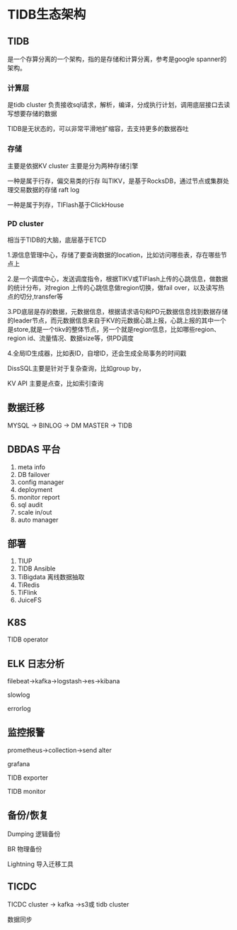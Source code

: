 # TIDB生态架构

## TIDB

是一个存算分离的一个架构，指的是存储和计算分离，参考是google spanner的架构。

### 计算层

是tidb cluster 负责接收sql请求，解析，编译，分成执行计划，调用底层接口去读写想要存储的数据

TIDB是无状态的，可以非常平滑地扩缩容，去支持更多的数据吞吐 

### 存储

主要是依据KV cluster 主要是分为两种存储引擎 

一种是属于行存，偏交易类的行存 叫TIKV，是基于RocksDB，通过节点或集群处理交易数据的存储 raft log

一种是属于列存，TIFlash基于ClickHouse 

### PD cluster 

相当于TIDB的大脑，底层基于ETCD

1.源信息管理中心，存储了要查询数据的location，比如访问哪些表，存在哪些节点上

2.是一个调度中心，发送调度指令，根据TIKV或TIFlash上传的心跳信息，做数据的统计分布，对region 上传的心跳信息做region切换，做fail over，以及读写热点的切分,transfer等

3.PD底层是存的数据，元数据信息，根据请求语句和PD元数据信息找到数据存储的leader节点，而元数据信息来自于KV的元数据心跳上报，心跳上报的其中一个是store,就是一个tikv的整体节点，另一个就是region信息，比如哪些region、region id、流量情况、数据size等，供PD调度

4.全局ID生成器，比如表ID，自增ID，还会生成全局事务的时间戳

DissSQL主要是针对于复杂查询，比如group by，

KV API 主要是点查，比如索引查询

## 数据迁移 

MYSQL -> BINLOG -> DM MASTER -> TIDB

## DBDAS 平台

1. meta info
2. DB failover
3. config manager
4. deployment
5. monitor report
6. sql audit
7. scale in/out
8. auto manager

## 部署

1. TIUP
2. TIDB Ansible
3. TiBigdata 离线数据抽取
4. TiRedis
5. TiFlink
6. JuiceFS

## K8S

TIDB operator

## ELK 日志分析 

filebeat->kafka->logstash->es->kibana

slowlog

errorlog

## 监控报警

prometheus->collection->send alter

grafana

TIDB exporter

TIDB monitor

## 备份/恢复

Dumping 逻辑备份

BR 物理备份

Lightning 导入迁移工具

## TICDC 

TICDC cluster -> kafka ->s3或 tidb cluster

数据同步